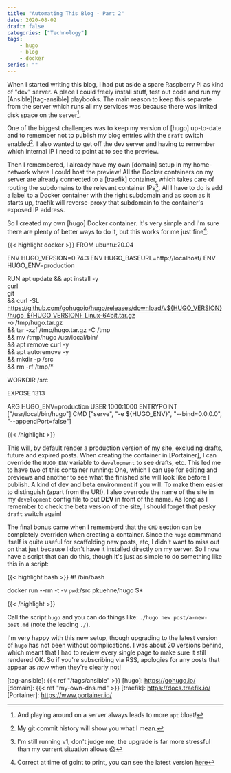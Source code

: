 ```yaml
---
title: "Automating This Blog - Part 2"
date: 2020-08-02
draft: false
categories: ["Technology"]
tags:
    - hugo
    - blog
    - docker
series: ""
---
```


When I started writing this blog, I had put aside a spare Raspberry Pi as kind of "dev" server. A place I could freely install stuff, test out code and run my [Ansible][tag-ansible] playbooks. The main reason to keep this separate from the server which runs all my services was because there was limited disk space on the server[^apt].

One of the biggest challenges was to keep my version of [hugo] up-to-date and to remember not to publish my blog entries with the `draft` switch enabled[^history]. I also wanted to get off the dev server and having to remember which internal IP I need to point at to see the preview.

Then I remembered, I already have my own [domain] setup in my home-network where I could host the preview! All the Docker containers on my server are already connected to a [traefik] container, which takes care of routing the subdomains to the relevant container IPs[^v1]. All I have to do is add a label to a Docker container with the right subdomain and as soon as it starts up, traefik will reverse-proxy that subdomain to the container's exposed IP address.

So I created my own [hugo] Docker container. It's very simple and I'm sure there are plenty of better ways to do it, but this works for me just fine[^latest]:

{{< highlight docker >}}
FROM ubuntu:20.04

ENV HUGO_VERSION=0.74.3
ENV HUGO_BASEURL=http://localhost/
ENV HUGO_ENV=production

RUN apt update && apt install -y \
        curl \
        git \
    && curl -SL https://github.com/gohugoio/hugo/releases/download/v${HUGO_VERSION}/hugo_${HUGO_VERSION}_Linux-64bit.tar.gz \
        -o /tmp/hugo.tar.gz \
    && tar -xzf /tmp/hugo.tar.gz -C /tmp \
    && mv /tmp/hugo /usr/local/bin/ \
    && apt remove curl -y \
    && apt autoremove -y \
    && mkdir -p /src \
    && rm -rf /tmp/*

WORKDIR /src

EXPOSE 1313

ARG HUGO_ENV=production
USER 1000:1000
ENTRYPOINT ["/usr/local/bin/hugo"]
CMD ["serve", "-e ${HUGO_ENV}", "--bind=0.0.0.0", "--appendPort=false"]

{{< /highlight >}}

This will, by default render a production version of my site, excluding drafts, future and expired posts. When creating the container in [Portainer], I can override the `HUGO_ENV` variable to `development` to see drafts, etc. This led me to have two of this container running: One, which I can use for editing and previews and another to see what the finished site will look like before I publish. A kind of dev and beta environment if you will. To make them easier to distinguish (apart from the URI), I also overrode the name of the site in my `development` config file to put **DEV** in front of the name. As long as I remember to check the beta version of the site, I should forget that pesky `draft` switch again!

The final bonus came when I rememberd that the `CMD` section can be completely overriden when creating a container. Since the `hugo` commmand itself is quite useful for scaffolding new posts, etc, I didn't want to miss out on that just because I don't have it installed directly on my server. So I now have a script that can do this, though it's just as simple to do something like this in a script:

<!-- markdownlint-disable -->
{{< highlight bash >}}
#! /bin/bash

docker run --rm -t -v `pwd`:/src pkuehne/hugo $*

{{< /highlight >}}
<!-- markdownlint-restore -->

Call the script `hugo` and you can do things like: `./hugo new post/a-new-post.md` (note the leading `./`).

I'm very happy with this new setup, though upgrading to the latest version of `hugo` has not been without complications. I was about 20 versions behind, which meant that I had to review every single page to make sure it still rendered OK. So if you're subscribing via RSS, apologies for any posts that appear as *new* when they're clearly not!

[tag-ansible]: {{< ref "/tags/ansible" >}}
[hugo]: https://gohugo.io/
[domain]: {{< ref "my-own-dns.md" >}}
[traefik]: https://docs.traefik.io/
[Portainer]: https://www.portainer.io/
[^apt]: And playing around on a server always leads to more `apt` bloat!
[^history]: My git commit history will show you what I mean.
[^v1]: I'm still running v1, don't judge me, the upgrade is far more stressful than my current situation allows :scream:
[^latest]: Correct at time of goint to print, you can see the latest version [here](https://github.com/pkuehne/peterkuehne.com/blob/master/Dockerfile)
